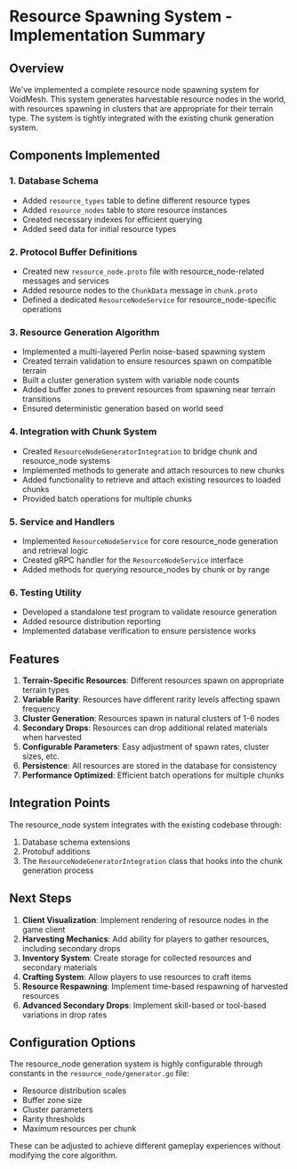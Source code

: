 # Resource Spawning System - Implementation Summary

## Overview

We've implemented a complete resource node spawning system for VoidMesh. This system generates harvestable resource nodes in the world, with resources spawning in clusters that are appropriate for their terrain type. The system is tightly integrated with the existing chunk generation system.

## Components Implemented

### 1. Database Schema
- Added `resource_types` table to define different resource types
- Added `resource_nodes` table to store resource instances
- Created necessary indexes for efficient querying
- Added seed data for initial resource types

### 2. Protocol Buffer Definitions
- Created new `resource_node.proto` file with resource_node-related messages and services
- Added resource nodes to the `ChunkData` message in `chunk.proto`
- Defined a dedicated `ResourceNodeService` for resource_node-specific operations

### 3. Resource Generation Algorithm
- Implemented a multi-layered Perlin noise-based spawning system
- Created terrain validation to ensure resources spawn on compatible terrain
- Built a cluster generation system with variable node counts
- Added buffer zones to prevent resources from spawning near terrain transitions
- Ensured deterministic generation based on world seed

### 4. Integration with Chunk System
- Created `ResourceNodeGeneratorIntegration` to bridge chunk and resource_node systems
- Implemented methods to generate and attach resources to new chunks
- Added functionality to retrieve and attach existing resources to loaded chunks
- Provided batch operations for multiple chunks

### 5. Service and Handlers
- Implemented `ResourceNodeService` for core resource_node generation and retrieval logic
- Created gRPC handler for the `ResourceNodeService` interface
- Added methods for querying resource_nodes by chunk or by range

### 6. Testing Utility
- Developed a standalone test program to validate resource generation
- Added resource distribution reporting
- Implemented database verification to ensure persistence works

## Features

1. **Terrain-Specific Resources**: Different resources spawn on appropriate terrain types
2. **Variable Rarity**: Resources have different rarity levels affecting spawn frequency
3. **Cluster Generation**: Resources spawn in natural clusters of 1-6 nodes
4. **Secondary Drops**: Resources can drop additional related materials when harvested
5. **Configurable Parameters**: Easy adjustment of spawn rates, cluster sizes, etc.
6. **Persistence**: All resources are stored in the database for consistency
7. **Performance Optimized**: Efficient batch operations for multiple chunks

## Integration Points

The resource_node system integrates with the existing codebase through:
1. Database schema extensions
2. Protobuf additions
3. The `ResourceNodeGeneratorIntegration` class that hooks into the chunk generation process

## Next Steps

1. **Client Visualization**: Implement rendering of resource nodes in the game client
2. **Harvesting Mechanics**: Add ability for players to gather resources, including secondary drops
3. **Inventory System**: Create storage for collected resources and secondary materials
4. **Crafting System**: Allow players to use resources to craft items
5. **Resource Respawning**: Implement time-based respawning of harvested resources
6. **Advanced Secondary Drops**: Implement skill-based or tool-based variations in drop rates

## Configuration Options

The resource_node generation system is highly configurable through constants in the `resource_node/generator.go` file:
- Resource distribution scales
- Buffer zone size
- Cluster parameters
- Rarity thresholds
- Maximum resources per chunk

These can be adjusted to achieve different gameplay experiences without modifying the core algorithm.